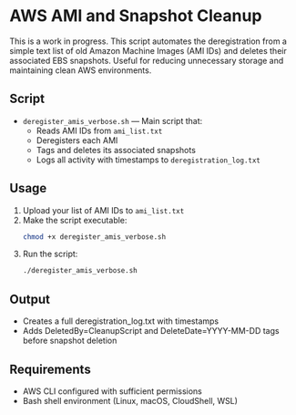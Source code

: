 # AWS AMI and Snapshot Cleanup

This is a work in progress. This script automates the deregistration from a simple text list of old Amazon Machine Images (AMI IDs) and deletes their associated EBS snapshots. Useful for reducing unnecessary storage and maintaining clean AWS environments.

## Script

- `deregister_amis_verbose.sh` — Main script that:
  - Reads AMI IDs from `ami_list.txt`
  - Deregisters each AMI
  - Tags and deletes its associated snapshots
  - Logs all activity with timestamps to `deregistration_log.txt`

## Usage

1. Upload your list of AMI IDs to `ami_list.txt`
2. Make the script executable:
   ```bash
   chmod +x deregister_amis_verbose.sh
   ```
3. Run the script:
   ```bash
   ./deregister_amis_verbose.sh
   ```

## Output

- Creates a full deregistration_log.txt with timestamps
- Adds DeletedBy=CleanupScript and DeleteDate=YYYY-MM-DD tags before snapshot deletion

## Requirements

- AWS CLI configured with sufficient permissions
- Bash shell environment (Linux, macOS, CloudShell, WSL)
